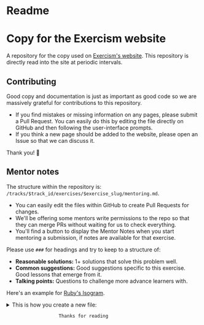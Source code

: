 # Readme

# Copy for the Exercism website

A repository for the copy used on [Exercism's website](https://exercism.io). This repository is directly read into the site at periodic intervals.

## Contributing

Good copy and documentation is just as important as good code so we are massively grateful for contributions to this repository.

- If you find mistakes or missing information on any pages, please submit a Pull Request. You can easily do this by editing the file directly on GitHub and then following the user-interface prompts.
- If you think a new page should be added to the website, please open an Issue so that we can discuss it.

Thank you! :blue_heart:

## Mentor notes

The structure within the repository is: `/tracks/$track_id/exercises/$exercise_slug/mentoring.md`.

- You can easily edit the files within GitHub to create Pull Requests for changes.
- We'll be offering some mentors write permissions to the repo so that they can merge PRs without waiting for us to check everything.
- You'll find a button to display the Mentor Notes when you start mentoring a submission, if notes are available for that exercise.  

Please use `###` for headings and try to keep to a structure of:

- **Reasonable solutions:** 1+ solutions that solve this problem well.
- **Common suggestions:** Good suggestions specific to this exercise. Good lessons that emerge from it.
- **Talking points:** Questions to challenge more advance learners with.

Here's an example for [Ruby's Isogram](https://github.com/exercism/website-copy/blob/main/tracks/ruby/exercises/isogram/mentoring.md).

<details>
<summary>This is how you create a new file:</summary>

![Create a new file](http://g.recordit.co/96zCDgEkfG.gif)

</details>


                       Thanks for reading
